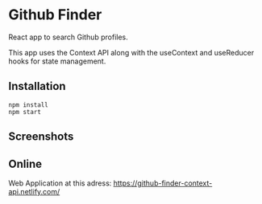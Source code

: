 # Github Finder

React app to search Github profiles. 

This app uses the Context API along with the useContext and useReducer hooks for state management.


## Installation

```react
npm install
npm start
```

## Screenshots



## Online
Web Application at this adress: https://github-finder-context-api.netlify.com/
